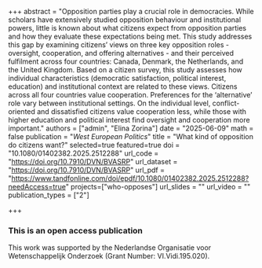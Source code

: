 +++
abstract = "Opposition parties play a crucial role in democracies. While scholars have extensively studied opposition behaviour and institutional powers, little is known about what citizens expect from opposition parties and how they evaluate these expectations being met. This study addresses this gap by examining citizens’ views on three key opposition roles - oversight, cooperation, and offering alternatives - and their perceived fulfilment across four countries: Canada, Denmark, the Netherlands, and the United Kingdom. Based on a citizen survey, this study assesses how individual characteristics (democratic satisfaction, political interest, education) and institutional context are related to these views. Citizens across all four countries value cooperation. Preferences for the ‘alternative’ role vary between institutional settings. On the individual level, conflict-oriented and dissatisfied citizens value cooperation less, while those with higher education and political interest find oversight and cooperation more important."
authors = ["admin", "Elina Zorina"]
date = "2025-06-09"
math = false
publication = "*West European Politics*"
title = "What kind of opposition do citizens want?"
selected=true
featured=true
doi = "10.1080/01402382.2025.2512288"
url_code = "https://doi.org/10.7910/DVN/BVASRP"
url_dataset = "https://doi.org/10.7910/DVN/BVASRP"
url_pdf = "https://www.tandfonline.com/doi/epdf/10.1080/01402382.2025.2512288?needAccess=true"
projects=["who-opposes"]
url_slides = ""
url_video = ""
publication_types = ["2"]

+++

### This is an open access publication <i class="ai ai-open-access"></i> <i class="fab fa-creative-commons"></i> <i class="fab fa-creative-commons-by"></i>

This work was supported by the Nederlandse Organisatie voor Wetenschappelijk Onderzoek (Grant Number: VI.Vidi.195.020).